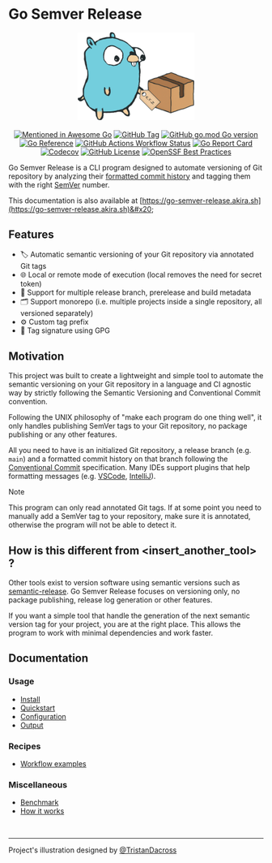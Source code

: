 # Go Semver Release

<p align="center">
  <img src=".gitbook/assets/gop.png" alt="Go Semver Release Logo" width="230">
  <br><br>
  <a href="https://github.com/avelino/awesome-go"><img alt="Mentioned in Awesome Go" src="https://awesome.re/mentioned-badge.svg"></a>
  <a href="https://img.shields.io/github/v/tag/s0ders/go-semver-release?label=Version&color=bb33ff"><img alt="GitHub Tag" src="https://img.shields.io/github/v/tag/s0ders/go-semver-release?label=Version&color=bb33ff"></a>
  <a href="https://img.shields.io/github/go-mod/go-version/s0ders/go-semver-release"><img alt="GitHub go.mod Go version" src="https://img.shields.io/github/go-mod/go-version/s0ders/go-semver-release"></a>
  <a href="https://pkg.go.dev/github.com/s0ders/go-semver-release/v6"><img alt="Go Reference" src="https://pkg.go.dev/badge/github.com/s0ders/go-semver-release.svg"></a>
  <a href="https://img.shields.io/github/actions/workflow/status/s0ders/go-semver-release/main.yaml?label=CI"><img alt="GitHub Actions Workflow Status" src="https://img.shields.io/github/actions/workflow/status/s0ders/go-semver-release/main.yaml?label=CI"></a>
  <a href="https://goreportcard.com/report/github.com/s0ders/go-semver-release/v6"><img alt="Go Report Card" src="https://goreportcard.com/badge/github.com/s0ders/go-semver-release/v6"></a>
  <a href="https://app.codecov.io/github/s0ders/go-semver-release"><img alt="Codecov" src="https://img.shields.io/codecov/c/github/s0ders/go-semver-release?label=Coverage"></a>
  <a href="https://github.com/s0ders/go-semver-release/blob/main/LICENSE.md"><img alt="GitHub License" src="https://img.shields.io/github/license/s0ders/go-semver-release?label=License"></a>
  <a href="https://www.bestpractices.dev/projects/8877"><img alt="OpenSSF Best Practices" src="https://www.bestpractices.dev/projects/8877/badge"></a>
</p>

Go Semver Release is a CLI program designed to automate versioning of Git repository by analyzing their [formatted commit history](https://www.conventionalcommits.org) and tagging them with the right [SemVer](https://semver.org/spec/v2.0.0.html) number.

This documentation is also available at [https://go-semver-release.akira.sh](https://go-semver-release.akira.sh)&#x20;

## Features

* 🏷️ Automatic semantic versioning of your Git repository via annotated Git tags
* 🌐 Local or remote mode of execution (local removes the need for secret token)
* 🌴 Support for multiple release branch, prerelease and build metadata
* 🗂️ Support monorepo (i.e. multiple projects inside a single repository, all versioned separately)
* ⚙️ Custom tag prefix
* 📝 Tag signature using GPG

## Motivation

This project was built to create a lightweight and simple tool to automate the semantic versioning on your Git repository in a language and CI agnostic way by strictly following the Semantic Versioning and Conventional Commit convention.

Following the UNIX philosophy of "make each program do one thing well", it only handles publishing SemVer tags to your Git repository, no package publishing or any other features.

All you need to have is an initialized Git repository, a release branch (e.g. `main`) and a formatted commit history on that branch following the [Conventional Commit](https://www.conventionalcommits.org/en/v1.0.0/) specification. Many IDEs support plugins that help formatting messages (e.g. [VSCode](https://marketplace.visualstudio.com/items?itemName=vivaxy.vscode-conventional-commits), [IntelliJ](https://plugins.jetbrains.com/plugin/13389-conventional-commit)).

> [!NOTE]
> This program can only read annotated Git tags. If at some point you need to manually add a SemVer tag to your repository, make sure it is annotated, otherwise the program will not be able to detect it.

## How is this different from \<insert\_another\_tool> ?

Other tools exist to version software using semantic versions such as [semantic-release](https://github.com/semantic-release/semantic-release). Go Semver Release focuses on versioning only, no package publishing, release log generation or other features.

If you want a simple tool that handle the generation of the next semantic version tag for your project, you are at the right place. This allows the program to work with minimal dependencies and work faster.

## Documentation

### Usage

* [Install](usage/install.md)
* [Quickstart](usage/quickstart.md)
* [Configuration](usage/configuration.md)
* [Output](usage/output.md)

### Recipes

* [Workflow examples](recipes/workflow-examples.md)

### Miscellaneous

* [Benchmark](miscellaneous/benchmark.md)
* [How it works](miscellaneous/how-it-works.md)

<br>
<hr>

Project's illustration designed by [@TristanDacross](https://github.com/TristanDacross)